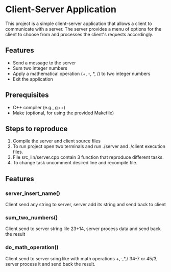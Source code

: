 # Client-Server Application

This project is a simple client-server application that allows a client to communicate with a server. The server provides a menu of options for the client to choose from and processes the client's requests accordingly.

## Features

- Send a message to the server
- Sum two integer numbers
- Apply a mathematical operation (+, -, *, /) to two integer numbers
- Exit the application

## Prerequisites

- C++ compiler (e.g., g++)
- Make (optional, for using the provided Makefile)

## Steps to reproduce

1) Compile the server and client source files
2) To run project open two terminals and run ./server and ./client execution files.
3) File src_lin/server.cpp contain 3 function that reproduce different tasks.
4) To change task uncomment desired line and recompile file.

## Features

### server_insert_name()

Client send any string to server, server add its string and send back to client

### sum_two_numbers()

Client send to server string lile 23+14, server process data and send back the result

### do_math_operation()

Client send to server sring like with math operations +,-,*,/ 34-7 or 45/3, server process it and send back the result.
